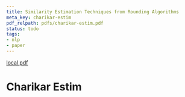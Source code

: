 ```yaml
---
title: Similarity Estimation Techniques from Rounding Algorithms
meta_key: charikar-estim
pdf_relpath: pdfs/charikar-estim.pdf
status: todo
tags:
- nlp
- paper
---
```


[local pdf](../../../pdfs/charikar-estim.pdf)

# Charikar Estim

